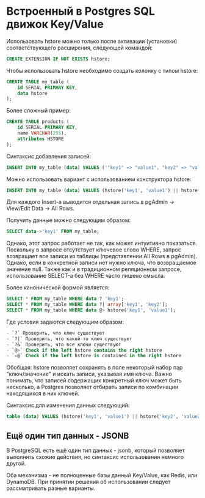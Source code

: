 # Встроенный в Postgres SQL движок Key/Value

Использовать hstore можно только после активации (установки) соответствующего расширения, следующей командой:

```sql
CREATE EXTENSION IF NOT EXISTS hstore;
```

Чтобы использовать hstore необходимо создать колонку с типом hstore:

```sql
CREATE TABLE my_table (
    id SERIAL PRIMARY KEY,
    data hstore
);
```

Более сложный пример:

```sql
CREATE TABLE products (
    id SERIAL PRIMARY KEY,
    name VARCHAR(255),
    attributes HSTORE
);
```

Синтаксис добавления записей:

```sql
INSERT INTO my_table (data) VALUES ('"key1" => "value1", "key2" => "value2"');
```

Можно использовать вариант с использованием конструктора hstore:

```sql
INSERT INTO my_table (data) VALUES (hstore('key1', 'value1') || hstore('key2', 'value2'));
```

Для каждого Insert-а выводится отдельная запись в pgAdmin -> View/Edit Data -> All Rows.

Получить данные можно следующим образом:

```sql
SELECT data->'key1' FROM my_table;
```

Однако, этот запрос работает не так, как может интуитивно показаться. Поскольку в запросе отсутствует ключевое слово WHERE, запрос возвращает все записи из таблицы (представлении All Rows в pgAdmin). Однако, если в конкретной записи нет нужно ключа, что возвращаемое значение null. Также как и в традиционном реляционном запросе, использование SELECT-а без WHERE часто лишено смысла.

Более канонической формой является:

```sql
SELECT * FROM my_table WHERE data ? 'key1';
SELECT * FROM my_table WHERE data ?| array['key1', 'key2'];
SELECT * FROM my_table WHERE data @> hstore('key1', 'value1');
```

Где условия задаются следующим образом:

```sql
- `?` Проверить, что ключ существует
- `?|` Проверить, что какой-то ключ существует
- `?&` Проверить, что все ключи существуют
- `@>` Check if the left hstore contains the right hstore
- `<@` Check if the left hstore is contained in the right hstore
```

Обобщая: hstore позволяет сохранять в поле некоторый набор пар "ключ/значение" и искать записи, указывая имя ключа. Важно понимать, что записей содержащих конкретный ключ может быть несколько, а Postgres позволяет отбирать записи по комбинации находящихся в них ключей.

Синтаксис для изменения данных следующий:

```sql
table (data) VALUES (hstore('key1', 'value1') || hstore('key2', 'value2'));
```

## Ещё один тип данных - JSONB

В PostgreSQL есть ещё один тип данных - jsonb, который позволяет выполнять схожие действия, но синтаксис использования немного другой.

Оба механизма - не полноценные базы данный Key/Value, как Redis, или DynamoDB. При принятии решения об использовании следует рассматривать разные варианты.
